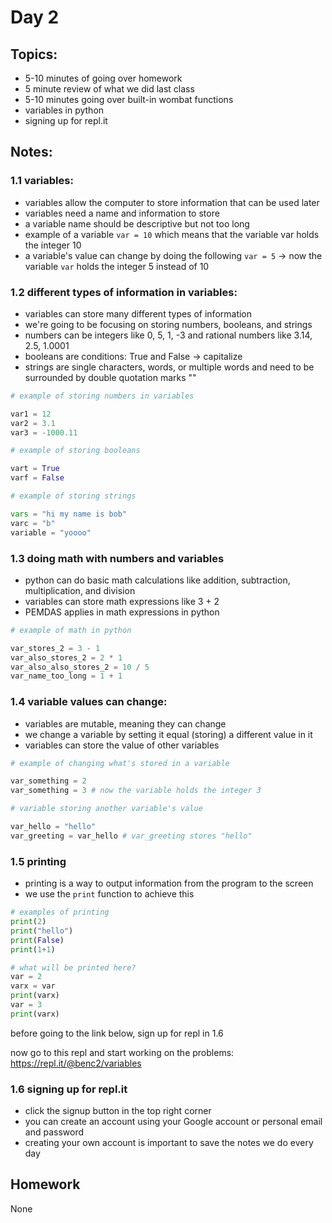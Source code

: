 # Day 2


## Topics:

- 5-10 minutes of going over homework
- 5 minute review of what we did last class
- 5-10 minutes going over built-in wombat functions
- variables in python
- signing up for repl.it


## Notes:

### 1.1 variables:

- variables allow the computer to store information that can be used later
- variables need a name and information to store
- a variable name should be descriptive but not too long
- example of a variable ```var = 10``` which means that the variable var holds the integer 10
- a variable's value can change by doing the following ```var = 5``` -> now the variable ```var``` holds the integer 5 instead of 10

### 1.2 different types of information in variables:

- variables can store many different types of information
- we're going to be focusing on storing numbers, booleans, and strings
- numbers can be integers like 0, 5, 1, -3 and rational numbers like 3.14, 2.5, 1.0001
- booleans are conditions: True and False -> capitalize
- strings are single characters, words, or multiple words and need to be surrounded by double quotation marks ""

```python
# example of storing numbers in variables

var1 = 12
var2 = 3.1
var3 = -1000.11

# example of storing booleans

vart = True
varf = False

# example of storing strings

vars = "hi my name is bob"
varc = "b"
variable = "yoooo"
```

### 1.3 doing math with numbers and variables

- python can do basic math calculations like addition, subtraction, multiplication, and division
- variables can store math expressions like 3 + 2
- PEMDAS applies in math expressions in python

```python
# example of math in python

var_stores_2 = 3 - 1
var_also_stores_2 = 2 * 1
var_also_also_stores_2 = 10 / 5
var_name_too_long = 1 + 1
```

### 1.4 variable values can change:

- variables are mutable, meaning they can change
- we change a variable by setting it equal (storing) a different value in it
- variables can store the value of other variables

```python
# example of changing what's stored in a variable

var_something = 2
var_something = 3 # now the variable holds the integer 3

# variable storing another variable's value

var_hello = "hello"
var_greeting = var_hello # var_greeting stores "hello"
```

### 1.5 printing
- printing is a way to output information from the program to the screen
- we use the ```print``` function to achieve this

```python
# examples of printing
print(2)
print("hello")
print(False)
print(1+1)

# what will be printed here?
var = 2
varx = var
print(varx)
var = 3
print(varx)
```

before going to the link below, sign up for repl in 1.6

now go to this repl and start working on the problems: https://repl.it/@benc2/variables

### 1.6 signing up for repl.it

- click the signup button in the top right corner
- you can create an account using your Google account or personal email and password
- creating your own account is important to save the notes we do every day


## Homework

None